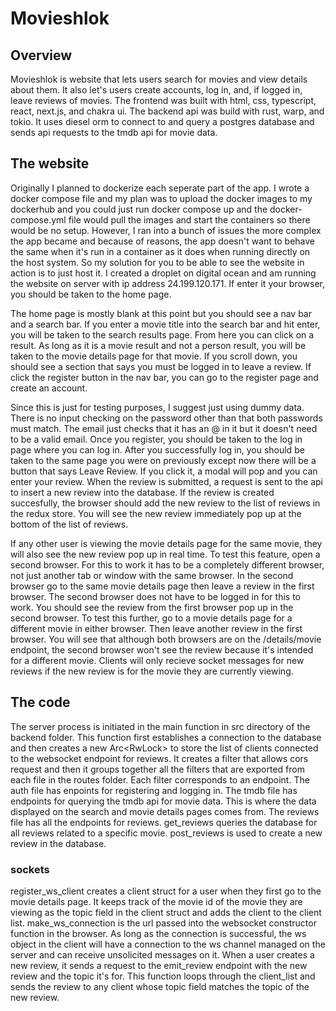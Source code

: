 # Movieshlok

## Overview
Movieshlok is website that lets users search for movies and view
details about them. It also let's users create accounts, log in,
and, if logged in, leave reviews of movies. The frontend was built with html, css, typescript, react, next.js, and chakra ui. The backend api was build with rust, warp, and tokio. It uses diesel orm to connect to and query a postgres database and sends api requests to the tmdb api for movie data.

## The website
Originally I planned to dockerize each seperate part of the app.
I wrote a docker compose file and my plan was to upload the
docker images to my dockerhub and you could just run docker
compose up and the docker-compose.yml file would pull the images
and start the containers so there would be no setup. However, I
ran into a bunch of issues the more complex the app became and
because of reasons, the app doesn't want to behave the same when
it's run in a container as it does when running directly on the
host system. So my solution for you to be able to see the 
website in action is to just host it. I created a droplet on
digital ocean and am running the website on server with ip 
address 24.199.120.171. If enter it your browser, you should be
taken to the home page.

The home page is mostly blank at this point but you should see
a nav bar and a search bar. If you enter a movie title into the
search bar and hit enter, you will be taken to the search
results page. From here you can click on a result. As long as it
is a movie result and not a person result, you will be taken to
the movie details page for that movie. If you scroll down, you
should see a section that says you must be logged in to leave
a review. If click the register button in the nav bar, you can
go to the register page and create an account.

Since this is just for testing purposes, I suggest just using
dummy data. There is no input checking on the password other
than that both passwords must match. The email just checks that
it has an @ in it but it doesn't need to be a valid email. Once
you register, you should be taken to the log in page where you
can log in. After you successfully log in, you should be taken
to the same page you were on previously except now there will
be a button that says Leave Review. If you click it, a modal
will pop and you can enter your review. When the review is
submitted, a request is sent to the api to insert a new review
into the database. If the review is created succesfully, the
browser should add the new review to the list of reviews in the
redux store. You will see the new review immediately pop up at
the bottom of the list of reviews.

If any other user is viewing
the movie details page for the same movie, they will also see
the new review pop up in real time. To test this feature, open
a second browser. For this to work it has to be a completely
different browser, not just another tab or window with the same
browser. In the second browser go to the same movie details page
then leave a review in the first browser. The second browser
does not have to be logged in for this to work. You should see
the review from the first browser pop up in the second browser.
To test this further, go to a movie details page for a different
movie in either browser. Then leave another review in the first
browser. You will see that although both browsers are on the
/details/movie endpoint, the second browser won't see the review
because it's intended for a different movie. Clients will only
recieve socket messages for new reviews if the new review is
for the movie they are currently viewing.

## The code
The server process is initiated in the main function in src
directory of the backend folder. This function first establishes
a connection to the database and then creates a new Arc<RwLock<HashMap>> to store the list of clients connected to
the websocket endpoint for reviews. It creates a filter that
allows cors request and then it groups together all the filters
that are exported from each file in the routes folder. Each
filter corresponds to an endpoint. The auth file has enpoints
for registering and logging in. The tmdb file has endpoints for
querying the tmdb api for movie data. This is where the data
displayed on the search and movie details pages comes from. The
reviews file has all the endpoints for reviews. get_reviews
queries the database for all reviews related to a specific movie.
post_reviews is used to create a new review in the database.

### sockets
register_ws_client creates a client struct for a user when they
first go to the movie details page. It keeps track of the movie id
of the movie they are viewing as the topic field in the client
struct and adds the client to the client list. make_ws_connection
is the url passed into the websocket constructor function in the
browser. As long as the connection is successful, the ws object
in the client will have a connection to the ws channel managed
on the server and can receive unsolicited messages on it. When
a user creates a new review, it sends a request to the emit_review
endpoint with the new review and the topic it's for. This function
loops through the client_list and sends the review to any client
whose topic field matches the topic of the new review.